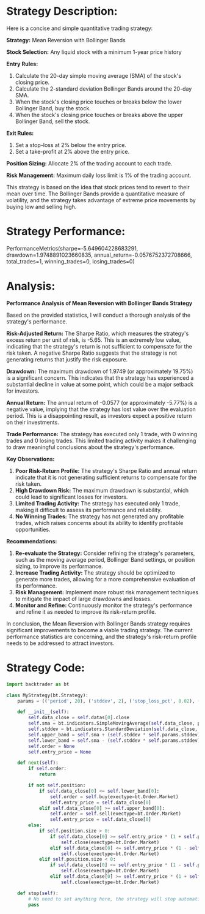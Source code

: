 # Strategy Description:
Here is a concise and simple quantitative trading strategy:

**Strategy:** Mean Reversion with Bollinger Bands

**Stock Selection:** Any liquid stock with a minimum 1-year price history

**Entry Rules:**

1. Calculate the 20-day simple moving average (SMA) of the stock's closing price.
2. Calculate the 2-standard deviation Bollinger Bands around the 20-day SMA.
3. When the stock's closing price touches or breaks below the lower Bollinger Band, buy the stock.
4. When the stock's closing price touches or breaks above the upper Bollinger Band, sell the stock.

**Exit Rules:**

1. Set a stop-loss at 2% below the entry price.
2. Set a take-profit at 2% above the entry price.

**Position Sizing:** Allocate 2% of the trading account to each trade.

**Risk Management:** Maximum daily loss limit is 1% of the trading account.

This strategy is based on the idea that stock prices tend to revert to their mean over time. The Bollinger Bands provide a quantitative measure of volatility, and the strategy takes advantage of extreme price movements by buying low and selling high.

# Strategy Performance:
PerformanceMetrics(sharpe=-5.649604228683291, drawdown=1.9748891023660835, annual_return=-0.0576752372708666, total_trades=1, winning_trades=0, losing_trades=0)

# Analysis:
**Performance Analysis of Mean Reversion with Bollinger Bands Strategy**

Based on the provided statistics, I will conduct a thorough analysis of the strategy's performance.

**Risk-Adjusted Return:**
The Sharpe Ratio, which measures the strategy's excess return per unit of risk, is -5.65. This is an extremely low value, indicating that the strategy's return is not sufficient to compensate for the risk taken. A negative Sharpe Ratio suggests that the strategy is not generating returns that justify the risk exposure.

**Drawdown:**
The maximum drawdown of 1.9749 (or approximately 19.75%) is a significant concern. This indicates that the strategy has experienced a substantial decline in value at some point, which could be a major setback for investors.

**Annual Return:**
The annual return of -0.0577 (or approximately -5.77%) is a negative value, implying that the strategy has lost value over the evaluation period. This is a disappointing result, as investors expect a positive return on their investments.

**Trade Performance:**
The strategy has executed only 1 trade, with 0 winning trades and 0 losing trades. This limited trading activity makes it challenging to draw meaningful conclusions about the strategy's performance.

**Key Observations:**

1. **Poor Risk-Return Profile:** The strategy's Sharpe Ratio and annual return indicate that it is not generating sufficient returns to compensate for the risk taken.
2. **High Drawdown Risk:** The maximum drawdown is substantial, which could lead to significant losses for investors.
3. **Limited Trading Activity:** The strategy has executed only 1 trade, making it difficult to assess its performance and reliability.
4. **No Winning Trades:** The strategy has not generated any profitable trades, which raises concerns about its ability to identify profitable opportunities.

**Recommendations:**

1. **Re-evaluate the Strategy:** Consider refining the strategy's parameters, such as the moving average period, Bollinger Band settings, or position sizing, to improve its performance.
2. **Increase Trading Activity:** The strategy should be optimized to generate more trades, allowing for a more comprehensive evaluation of its performance.
3. **Risk Management:** Implement more robust risk management techniques to mitigate the impact of large drawdowns and losses.
4. **Monitor and Refine:** Continuously monitor the strategy's performance and refine it as needed to improve its risk-return profile.

In conclusion, the Mean Reversion with Bollinger Bands strategy requires significant improvements to become a viable trading strategy. The current performance statistics are concerning, and the strategy's risk-return profile needs to be addressed to attract investors.

# Strategy Code:
```python
import backtrader as bt

class MyStrategy(bt.Strategy):
    params = (('period', 20), ('stddev', 2), ('stop_loss_pct', 0.02), ('take_profit_pct', 0.02), ('risk_pct', 0.02))

    def __init__(self):
        self.data_close = self.datas[0].close
        self.sma = bt.indicators.SimpleMovingAverage(self.data_close, period=self.params.period)
        self.stddev = bt.indicators.StandardDeviation(self.data_close, period=self.params.period)
        self.upper_band = self.sma + (self.stddev * self.params.stddev)
        self.lower_band = self.sma - (self.stddev * self.params.stddev)
        self.order = None
        self.entry_price = None

    def next(self):
        if self.order:
            return

        if not self.position:
            if self.data_close[0] <= self.lower_band[0]:
                self.order = self.buy(exectype=bt.Order.Market)
                self.entry_price = self.data_close[0]
            elif self.data_close[0] >= self.upper_band[0]:
                self.order = self.sell(exectype=bt.Order.Market)
                self.entry_price = self.data_close[0]
        else:
            if self.position.size > 0:
                if self.data_close[0] >= self.entry_price * (1 + self.params.take_profit_pct):
                    self.close(exectype=bt.Order.Market)
                elif self.data_close[0] <= self.entry_price * (1 - self.params.stop_loss_pct):
                    self.close(exectype=bt.Order.Market)
            elif self.position.size < 0:
                if self.data_close[0] <= self.entry_price * (1 - self.params.take_profit_pct):
                    self.close(exectype=bt.Order.Market)
                elif self.data_close[0] >= self.entry_price * (1 + self.params.stop_loss_pct):
                    self.close(exectype=bt.Order.Market)

    def stop(self):
        # No need to set anything here, the strategy will stop automatically
        pass
```
